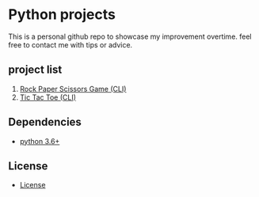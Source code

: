 # Python projects
This is a personal github repo to showcase my improvement overtime.
feel free to contact me with tips or advice.

## project list
1. [Rock Paper Scissors Game (CLI)](https://github.com/fluoxas/Beginner_projects/tree/master/rock_paper_scissors) 
2. [Tic Tac Toe (CLI)](https://github.com/fluoxas/python_projects/tree/master/tic_tac_toe)
## Dependencies
* [python 3.6+](https://www.python.org/downloads/)

## License
* [License](https://github.com/fluoxas/Beginner_projects/blob/master/LICENSE)
